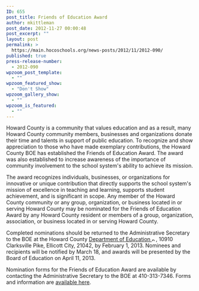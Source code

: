 ```yaml
---
ID: 655
post_title: Friends of Education Award
author: mkittleman
post_date: 2012-11-27 00:00:48
post_excerpt: ""
layout: post
permalink: >
  https://main.hocoschools.org/news-posts/2012/11/2012-090/
published: true
press-release-number:
  - 2012-090
wpzoom_post_template:
  - ""
wpzoom_featured_show:
  - "Don't Show"
wpzoom_gallery_show:
  - ""
wpzoom_is_featured:
  - ""
---
```

Howard County is a community that values education and as a result, many Howard County community members, businesses and organizations donate their time and talents in support of public education. To recognize and show appreciation to those who have made exemplary contributions, the Howard County BOE has established the Friends of Education Award. The award was also established to increase awareness of the importance of community involvement to the school system's ability to achieve its mission.

The award recognizes individuals, businesses, or organizations for innovative or unique contribution that directly supports the school system's mission of excellence in teaching and learning, supports student achievement, and is significant in scope. Any member of the Howard County community or any group, organization, or business located in or serving Howard County may be nominated for the Friends of Education Award by any Howard County resident or members of a group, organization, association, or business located in or serving Howard County.

Completed nominations should be returned to the Administrative Secretary to the BOE at the Howard County <a href="http://maps.google.com/maps?hl=en&amp;q=10910+Clarksville+Pike,+Ellicott+City,+MD+21042&amp;btnG=Search" target="_blank">Department of Education <img alt="new webpage icon" src="http://www.hcpss.org/images/new_webpage.gif" width="11" height="10" align="bottom" border="0" /></a>, 10910 Clarksville Pike, Ellicott City, 21042, by February 1, 2013. Nominees and recipients will be notified by March 18, and awards will be presented by the Board of Education on April 11, 2013.

Nomination forms for the Friends of Education Award are available by contacting the Administrative Secretary to the BOE at 410-313-7346. Forms and information are <a href="http://www.hcpss.org/board/foe.shtml">available here</a>.
